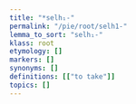 ```yaml
---
title: "*selh₁-"
permalink: "/pie/root/selh1-"
lemma_to_sort: "selh₁-"
klass: root
etymology: []
markers: []
synonyms: []
definitions: [["to take"]]
topics: []
---
```

